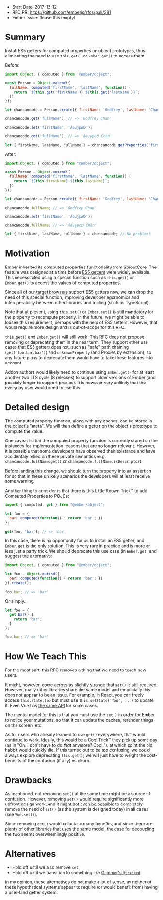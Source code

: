 - Start Date: 2017-12-12
- RFC PR: https://github.com/emberjs/rfcs/pull/281
- Ember Issue: (leave this empty)

# Summary

Install ES5 getters for computed properties on object prototypes, thus
eliminating the need to use `this.get()` or `Ember.get()` to access them.

Before:

```js
import Object, { computed } from '@ember/object';

const Person = Object.extend({
  fullName: computed('firstName', 'lastName', function() {
    return `${this.get('firstName')} ${this.get('lastName')}`;
  })
});

let chancancode = Person.create({ firstName: 'Godfrey', lastName: 'Chan' });

chancancode.get('fullName'); // => 'Godfrey Chan'

chancancode.set('firstName', 'ʎǝɹɟpo⅁');

chancancode.get('fullName'); // => 'ʎǝɹɟpo⅁ Chan'

let { firstName, lastName, fullName } = chancancode.getProperties('firstName', 'lastName', 'fullName');
```

After:

```js
import Object, { computed } from "@ember/object";

const Person = Object.extend({
  fullName: computed('firstName', 'lastName', function() {
    return `${this.firstName} ${this.lastName}`;
  })
});

let chancancode = Person.create({ firstName: 'Godfrey', lastName: 'Chan' });

chancancode.fullName; // => 'Godfrey Chan'

chancancode.set('firstName', 'ʎǝɹɟpo⅁');

chancancode.fullName; // => 'ʎǝɹɟpo⅁ Chan'

let { firstName, lastName, fullName } = chancancode; // No problem!
```

# Motivation

Ember inherited its computed properties functionality from [SproutCore](http://guides.sproutcore.com/core_concepts_kvo.html).
The feature was designed at a time before [ES5 getters](https://developer.mozilla.org/en-US/docs/Web/JavaScript/Reference/Functions/get)
were widely available. This necessitated using a special function such as
`this.get()` or `Ember.get()` to access the values of computed properties.

Since all of our [target browsers](https://github.com/emberjs/rfcs/pull/252)
support ES5 getters now, we can drop the need of this special function,
improving developer egornomics and interoperability between other libraries
and tooling (such as TypeScript).

Note that at present, using `this.set()` or `Ember.set()` is still mandatory
for the property to recompute properly. In the future, we might be able to
loosen this requirement, perhaps with the help of ES5 setters. However, that
would require more design and is out-of-scope for this RFC.

`this.get()` and `Ember.get()` will still work. This RFC does not propose
removing or deprecating them in the near term. They support other use cases
that ES5 getters does not, such as "safe" path chaining (`get('foo.bar.baz')`)
and `unknownProperty` (and Proxies by extension), so any future plans to
deprecate them would have to take these features into account.

Addon authors would likely need to continue using `Ember.get()` for at least
another two LTS cycle (8 releases) to support older versions of Ember (and
possibly longer to support proxies). It is however very unlikely that the
everyday user would need to use this.

# Detailed design

The computed property function, along with any caches, can be stored in the
object's "meta". We will then define a getter on the object's prototype to
compute the value.

One caveat is that the computed property function is currently stored on the
instances for implementation reasons that are no longer relevant. However,
it is possible that some developers have observed their existance and have
accidentaly relied on these private semantics (e.g. `chancancode.fullName.get()`
or `chancancode.fullName.isDescriptor`).

Before landing this change, we should turn the property into an assertion
for so that in these unlikely scenarios the developers will at least receive
some warning.

Another thing to consider is that there is this Little Known Trick™ to add
Computed Properties to POJOs:

```js
import { computed, get } from "@ember/object";

let foo = {
  bar: computed(function() { return 'bar'; })
};

get(foo, 'bar'); // => 'bar'
```

In this case, there is no opportunity for us to install an ES5 getter, and
`Ember.get` is the only solution. This is very rare in practice and is more
or less just a party trick. We should deprecate this use case (in `Ember.get`)
and suggest the alternative:

```js
import Object, { computed } from "@ember/object";

let foo = Object.extend({
  bar: computed(function() { return 'bar'; })
}).create();

foo.bar; // => 'bar'
```

Or simply...

```js
let foo = {
  get bar() {
    return 'bar';
  }
};

foo.bar; // => 'bar'
```

# How We Teach This

For the most part, this RFC _removes_ a thing that we need to teach new
users.

It might, however, come across as slightly strange that `set()` is still
required. However, many other libraries share the same model and
empricially this does not appear to be an issue. For example, in React,
you can freely access `this.state.foo` but must use `this.setState('foo', ...)`
to update it. Even Vue has [the same API](https://vuejs.org/v2/api/#Vue-set)
for some cases.

The mental model for this is that you must use the `set()` in order for
Ember to notice your mutations, so that it can update the caches, rerender
things on the screen, etc.

As for users who already learned to use `get()` everywhere, that would
continue to work. Ideally, this would be a Cool Trick™ they pick up some day
(as in "Oh, I don't have to do _that_ anymore? Cool."), at which point the
old habbit would quickly die. If this turned out to be too confusing, we
could always explore deprecating `this.get()`; we will just have to weight
the cost-benefits of the confusion (if any) vs churn.

# Drawbacks

As mentioned, not removing `set()` at the same time might be a source of
confusion. However, removing `set()` would require significantly more
upfront design work, and it [might not even be possible](https://vuejs.org/v2/guide/reactivity.html#Change-Detection-Caveats)
to completely remove the need of `set()` (as the system is designed today)
in all cases (see `Vue.set()`).

Since removing `get()` would unlock so many benefits, and since there are
plenty of other libraries that uses the same model, the case for decoupling
the two seems overwhemlingly positive.

# Alternatives

* Hold off until we also remove `set`
* Hold off until we transition to something like [Glimmer's `@tracked`](https://glimmerjs.com/guides/tracked-properties)

In my opinion, these alternatives do not make a lot of sense, as neither
of these hypothetical systems appear to require (or would benefit from)
having a user-land getter system.
